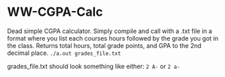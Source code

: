 # WW-CGPA-Calc
 
Dead simple CGPA calculator. Simply compile and call with a .txt file in a format where you list each courses hours followed by the grade you got in the class. Returns total hours, total grade points, and GPA to the 2nd decimal place.
`./a.out grades_file.txt`

grades_file.txt should look something like either:
`2 A-`
or
`2
a-`
